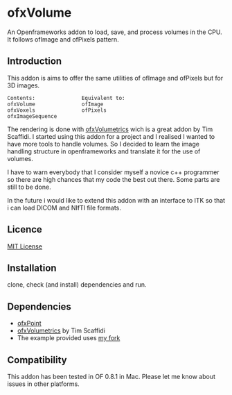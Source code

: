 ofxVolume
=====================================
An Openframeworks addon to load, save, and process volumes in the CPU.
It follows ofImage and ofPixels pattern.


Introduction
------------
This addon is aims to offer the same utilities of ofImage and ofPixels but for 3D images.

	Contents:				Equivalent to:
	ofxVolume				ofImage
	ofxVoxels				ofPixels
	ofxImageSequence


The rendering is done with [ofxVolumetrics](https://github.com/timscaffidi/ofxVolumetrics) wich is a great addon by Tim Scaffidi. I started using this addon for a project and I realised I wanted to have more tools to handle volumes. So I decided to learn the image handling structure in openframeworks and translate it for the use of volumes.

I have to warn everybody that I consider myself a novice c++ programmer so there are high chances that my code the best out there. Some parts are still to be done.

In the future i would like to extend this addon with an interface to ITK so that i can load DICOM and NIfTI file formats.


Licence
-------
[MIT License](https://en.wikipedia.org/wiki/MIT_License)


Installation
------------
clone, check (and install) dependencies and run.


Dependencies
------------
+	[ofxPoint](https://github.com/wasawi/ofxPoint)
+	[ofxVolumetrics](https://github.com/timscaffidi/ofxVolumetrics) by Tim Scaffidi 
+	The example provided uses [my fork](https://github.com/wasawi/ofxVolumetrics/tree/addon_ofxVolume)


Compatibility
------------
This addon has been tested in OF 0.8.1 in Mac. 
Please let me know about issues in other platforms.
